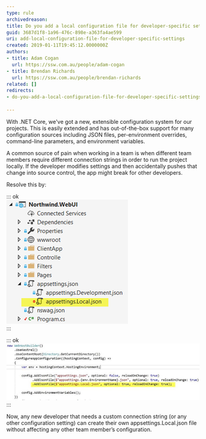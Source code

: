 ```yaml
---
type: rule
archivedreason: 
title: Do you add a local configuration file for developer-specific settings?
guid: 3687d1f8-1a96-476c-898e-a363fa4ae599
uri: add-local-configuration-file-for-developer-specific-settings
created: 2019-01-11T19:45:12.0000000Z
authors:
- title: Adam Cogan
  url: https://ssw.com.au/people/adam-cogan
- title: Brendan Richards
  url: https://ssw.com.au/people/brendan-richards
related: []
redirects:
- do-you-add-a-local-configuration-file-for-developer-specific-settings

---
```


With .NET Core, we've got a new, extensible configuration system for our projects. This is easily extended and has out-of-the-box support for many configuration sources including JSON files, per-environment overrides, command-line parameters, and environment variables.

A common source of pain when working in a team is when different team members require different connection strings in order to run the project locally. If the developer modifies settings and then accidentally pushes that change into source control, the app might break for other developers.

<!--endintro-->

Resolve this by:


::: ok  
![Figure: #1 Create an appsettings.Local.json file. Set this to be ignored by your source code control system](local-config-file-1.png)  
:::


::: ok  
![Figure: #2 Add code to apply this configuration file in Program.cs](local-config-file-2.jpg)  
:::

Now, any new developer that needs a custom connection string (or any other configuration setting) can create their own appsettings.Local.json file without affecting any other team member’s configuration.
